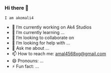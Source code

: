 ###   Hi there 👋
    I am akomali4

- 🔭 I’m currently working on Ak4 Studios
- 🌱 I’m currently learning ...
- 👯 I’m looking to collaborate on 
- 🤔 I’m looking for help with ...
- 💬 Ask me about ...
- 📫 How to reach me: amal4568xg@gmail.com
- 😄 Pronouns: ...
- ⚡ Fun fact: ...
<!--
**akomalifour/akomalifour** is a ✨ _special_ ✨ repository because its `README.md` (this file) appears on your GitHub profile.

Here are some ideas to get you started:


-->
